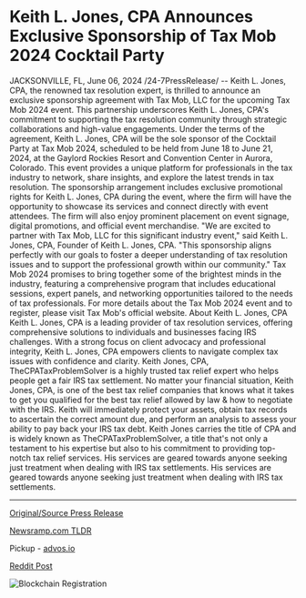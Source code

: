 # Keith L. Jones, CPA Announces Exclusive Sponsorship of Tax Mob 2024 Cocktail Party

JACKSONVILLE, FL, June 06, 2024 /24-7PressRelease/ -- Keith L. Jones, CPA, the renowned tax resolution expert, is thrilled to announce an exclusive sponsorship agreement with Tax Mob, LLC for the upcoming Tax Mob 2024 event. This partnership underscores Keith L. Jones, CPA's commitment to supporting the tax resolution community through strategic collaborations and high-value engagements.  Under the terms of the agreement, Keith L. Jones, CPA will be the sole sponsor of the Cocktail Party at Tax Mob 2024, scheduled to be held from June 18 to June 21, 2024, at the Gaylord Rockies Resort and Convention Center in Aurora, Colorado. This event provides a unique platform for professionals in the tax industry to network, share insights, and explore the latest trends in tax resolution.  The sponsorship arrangement includes exclusive promotional rights for Keith L. Jones, CPA during the event, where the firm will have the opportunity to showcase its services and connect directly with event attendees. The firm will also enjoy prominent placement on event signage, digital promotions, and official event merchandise.  "We are excited to partner with Tax Mob, LLC for this significant industry event," said Keith L. Jones, CPA, Founder of Keith L. Jones, CPA. "This sponsorship aligns perfectly with our goals to foster a deeper understanding of tax resolution issues and to support the professional growth within our community."  Tax Mob 2024 promises to bring together some of the brightest minds in the industry, featuring a comprehensive program that includes educational sessions, expert panels, and networking opportunities tailored to the needs of tax professionals.  For more details about the Tax Mob 2024 event and to register, please visit Tax Mob's official website.   About Keith L. Jones, CPA  Keith L. Jones, CPA is a leading provider of tax resolution services, offering comprehensive solutions to individuals and businesses facing IRS challenges. With a strong focus on client advocacy and professional integrity, Keith L. Jones, CPA empowers clients to navigate complex tax issues with confidence and clarity.  Keith Jones, CPA, TheCPATaxProblemSolver is a highly trusted tax relief expert who helps people get a fair IRS tax settlement.   No matter your financial situation, Keith Jones, CPA, is one of the best tax relief companies that knows what it takes to get you qualified for the best tax relief allowed by law & how to negotiate with the IRS.   Keith will immediately protect your assets, obtain tax records to ascertain the correct amount due, and perform an analysis to assess your ability to pay back your IRS tax debt.  Keith Jones carries the title of CPA and is widely known as TheCPATaxProblemSolver, a title that's not only a testament to his expertise but also to his commitment to providing top-notch tax relief services.   His services are geared towards anyone seeking just treatment when dealing with IRS tax settlements. His services are geared towards anyone seeking just treatment when dealing with IRS tax settlements. 

---

[Original/Source Press Release](https://www.24-7pressrelease.com/press-release/511458/keith-l-jones-cpa-announces-exclusive-sponsorship-of-tax-mob-2024-cocktail-party)
                    

[Newsramp.com TLDR](https://newsramp.com/curated-news/keith-l-jones-cpa-announces-exclusive-sponsorship-agreement-with-tax-mob-llc-for-tax-mob-2024-event/bff135b29c767d8f2f1b11a832b574a9) 


Pickup - [advos.io](https://advos.io/en/keith-l-jones-cpa-secures-exclusive-sponsorship-for-tax-mob-2024-cocktail-party/20243871)
 



[Reddit Post](https://www.reddit.com/r/Business_NewsRamp/comments/1emm0hi/keith_l_jones_cpa_announces_exclusive_sponsorship/) 



![Blockchain Registration](https://cdn.newsramp.app/24-7PressRelease/qrcode/246/6/ablef5Y2.webp)